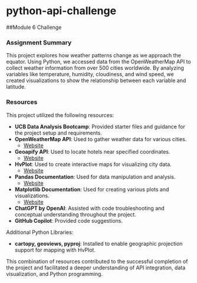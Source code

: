 # python-api-challenge
##Module 6 Challenge

### Assignment Summary
This project explores how weather patterns change as we approach the equator. Using Python, we accessed data from the OpenWeatherMap API to collect weather information from over 500 cities worldwide. By analyzing variables like temperature, humidity, cloudiness, and wind speed, we created visualizations to show the relationship between each variable and latitude.

### Resources

This project utilized the following resources:

- **UCB Data Analysis Bootcamp**: Provided starter files and guidance for the project setup and requirements.
- **OpenWeatherMap API**: Used to gather weather data for various cities.
  - [Website](https://openweathermap.org/api)
- **Geoapify API**: Used to locate hotels near specified coordinates.
  - [Website](https://www.geoapify.com/)
- **HvPlot**: Used to create interactive maps for visualizing city data.
  - [Website](https://hvplot.holoviz.org/)
- **Pandas Documentation**: Used for data manipulation and analysis.
  - [Website](https://pandas.pydata.org/docs/)
- **Matplotlib Documentation**: Used for creating various plots and visualizations.
  - [Website](https://matplotlib.org/stable/contents.html)
- **ChatGPT by OpenAI**: Assisted with code troubleshooting and conceptual understanding throughout the project.
- **GitHub Copilot**: Provided code suggestions.

Additional Python Libraries:
- **cartopy, geoviews, pyproj**: Installed to enable geographic projection support for mapping with HvPlot.

This combination of resources contributed to the successful completion of the project and facilitated a deeper understanding of API integration, data visualization, and Python programming.